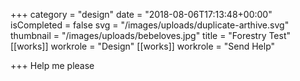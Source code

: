 +++
category = "design"
date = "2018-08-06T17:13:48+00:00"
isCompleted = false
svg = "/images/uploads/duplicate-arthive.svg"
thumbnail = "/images/uploads/bebeloves.jpg"
title = "Forestry Test"
[[works]]
workrole = "Design"
[[works]]
workrole = "Send Help"

+++
Help me please